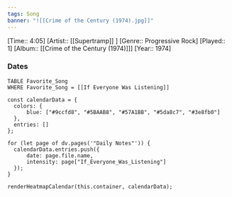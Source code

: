 ```yaml
---
tags: Song  
banner: "![[Crime of the Century (1974).jpg]]"
---
```

[Time:: 4:05]
[Artist:: [[Supertramp]] ]
[Genre:: Progressive Rock]
[Played:: 1]
[Album:: [[Crime of the Century (1974)]]]
[Year:: 1974]
### Dates
````dataview
TABLE Favorite_Song
WHERE Favorite_Song = [[If Everyone Was Listening]]
````
  ```dataviewjs
const calendarData = { 
	colors: { 
		blue: ["#9ccfd8", "#5BAAB8", "#57A1BB", "#5da8c7", "#3e8fb0"] 
	}, 
	entries: [] 
}; 

for (let page of dv.pages('"Daily Notes"')) { 
	calendarData.entries.push({ 
		date: page.file.name, 
		intensity: page["If_Everyone_Was_Listening"]
	}); 
} 

renderHeatmapCalendar(this.container, calendarData);
```
